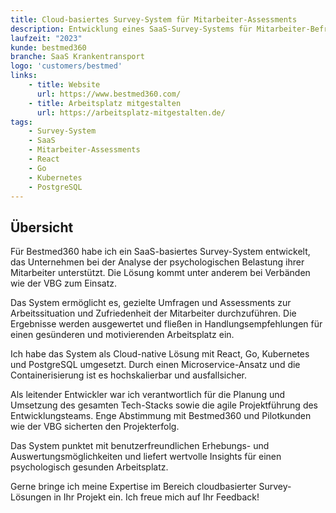 ```yaml
---
title: Cloud-basiertes Survey-System für Mitarbeiter-Assessments
description: Entwicklung eines SaaS-Survey-Systems für Mitarbeiter-Befragungen auf Basis von React, Go, Kubernetes und PostgreSQL.
laufzeit: "2023"
kunde: bestmed360
branche: SaaS Krankentransport
logo: 'customers/bestmed'
links:
    - title: Website
      url: https://www.bestmed360.com/
    - title: Arbeitsplatz mitgestalten
      url: https://arbeitsplatz-mitgestalten.de/
tags:
    - Survey-System
    - SaaS
    - Mitarbeiter-Assessments
    - React
    - Go
    - Kubernetes
    - PostgreSQL
---
```


## Übersicht

Für Bestmed360 habe ich ein SaaS-basiertes Survey-System entwickelt, das Unternehmen bei der Analyse der psychologischen Belastung ihrer Mitarbeiter unterstützt. Die Lösung kommt unter anderem bei Verbänden wie der VBG zum Einsatz.

Das System ermöglicht es, gezielte Umfragen und Assessments zur Arbeitssituation und Zufriedenheit der Mitarbeiter durchzuführen. Die Ergebnisse werden ausgewertet und fließen in Handlungsempfehlungen für einen gesünderen und motivierenden Arbeitsplatz ein.

Ich habe das System als Cloud-native Lösung mit React, Go, Kubernetes und PostgreSQL umgesetzt. Durch einen Microservice-Ansatz und die Containerisierung ist es hochskalierbar und ausfallsicher.

Als leitender Entwickler war ich verantwortlich für die Planung und Umsetzung des gesamten Tech-Stacks sowie die agile Projektführung des Entwicklungsteams. Enge Abstimmung mit Bestmed360 und Pilotkunden wie der VBG sicherten den Projekterfolg.

Das System punktet mit benutzerfreundlichen Erhebungs- und Auswertungsmöglichkeiten und liefert wertvolle Insights für einen psychologisch gesunden Arbeitsplatz.

Gerne bringe ich meine Expertise im Bereich cloudbasierter Survey-Lösungen in Ihr Projekt ein. Ich freue mich auf Ihr Feedback!